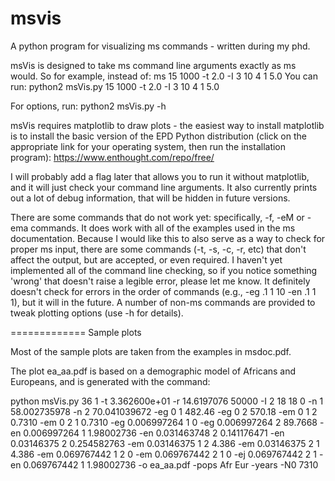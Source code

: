# msvis
A python program for visualizing ms commands - written during my phd.

msVis is designed to take ms command line arguments exactly as ms would.  So for example, instead of:
ms 15 1000 -t 2.0 -I 3 10 4 1 5.0
You can run:
python2 msVis.py 15 1000 -t 2.0 -I 3 10 4 1 5.0

For options, run:
python2 msVis.py -h

msVis requires matplotlib to draw plots - the easiest way to install matplotlib is to install the basic version of the EPD Python distribution (click on the appropriate link for your operating system, then run the installation program):
https://www.enthought.com/repo/free/

I will probably add a flag later that allows you to run it without matplotlib, and it will just check your command line arguments.  It also currently prints out a lot of debug information, that will be hidden in future versions.

There are some commands that do not work yet: specifically, -f, -eM or -ema commands.  It does work with all of the examples used in the ms documentation.  Because I would like this to also serve as a way to check for proper ms input, there are some commands (-t, -s, -c, -r, etc) that don't affect the output, but are accepted, or even required.  I haven't yet implemented all of the command line checking, so if you notice something 'wrong' that doesn't raise a legible error, please let me know.  It definitely doesn't check for errors in the order of commands (e.g., -eg .1 1 10 -en .1 1 1), but it will in the future.  A number of non-ms commands are provided to tweak plotting options (use -h for details).

=============
Sample plots

Most of the sample plots are taken from the examples in msdoc.pdf.

The plot ea_aa.pdf is based on a demographic model of Africans and Europeans, and is generated with the command:

python msVis.py 36 1 -t 3.362600e+01 -r 14.6197076 50000 -I 2 18 18 0  -n 1 58.002735978 -n 2 70.041039672 -eg 0 1 482.46 -eg 0 2 570.18 -em 0 1 2 0.7310 -em 0 2 1 0.7310 -eg 0.006997264 1 0 -eg 0.006997264 2 89.7668 -en 0.006997264 1 1.98002736 -en 0.031463748 2 0.141176471 -en 0.03146375 2 0.254582763 -em 0.03146375 1 2 4.386 -em 0.03146375 2 1 4.386 -em 0.069767442 1 2 0 -em 0.069767442 2 1 0 -ej 0.069767442 2 1 -en 0.069767442 1 1.98002736   -o ea_aa.pdf -pops Afr Eur -years -N0 7310
